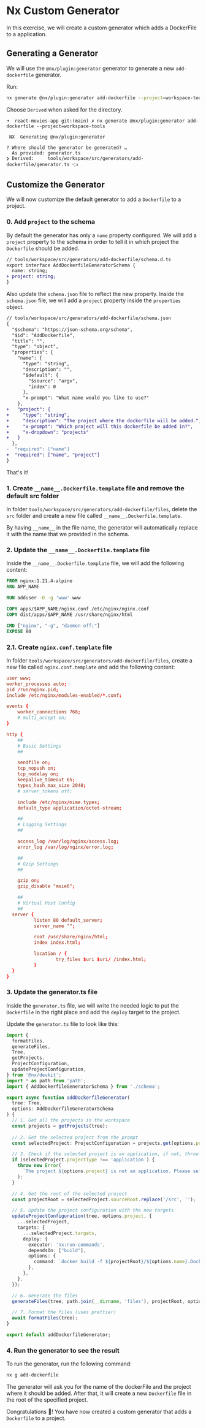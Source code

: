 # Nx Custom Generator
In this exercise, we will create a custom generator which adds a DockerFile to a application.

## Generating a Generator
We will use the `@nx/plugin:generator` generator to generate a new `add-dockerfile` generator.

Run:

```bash
nx generate @nx/plugin:generator add-dockerfile --project=workspace-tools
```

Choose `Derived` when asked for the directory.

```
➜  react-movies-app git:(main) ✗ nx generate @nx/plugin:generator add-dockerfile --project=workspace-tools

 NX  Generating @nx/plugin:generator

? Where should the generator be generated? … 
  As provided: generator.ts
❯ Derived:     tools/workspace/src/generators/add-dockerfile/generator.ts 👈
```

## Customize the Generator
We will now customize the default generator to add a `Dockerfile` to a project. 

### 0. Add `project` to the schema
By default the generator has only a `name` property configured. We will add a `project` property to the schema in order to tell it in which project the `Dockerfile` should be added.

```diff
// tools/workspace/src/generators/add-dockerfile/schema.d.ts
export interface AddDockerfileGeneratorSchema {
  name: string;
+ project: string;
}
```

Also update the `schema.json` file to reflect the new property.
Inside the `schema.json` file, we will add a `project` property inside the `properties` object.

```diff
// tools/workspace/src/generators/add-dockerfile/schema.json
{
  "$schema": "https://json-schema.org/schema",
  "$id": "AddDockerfile",
  "title": "",
  "type": "object",
  "properties": {
    "name": {
      "type": "string",
      "description": "",
      "$default": {
        "$source": "argv",
        "index": 0
      },
      "x-prompt": "What name would you like to use?"
    },
+   "project": {
+     "type": "string",
+     "description": "The project where the dockerfile will be added.",
+     "x-prompt": "Which project will this dockerfile be added in?",
+     "x-dropdown": "projects"
+   }
  },
-  "required": ["name"] 
+  "required": ["name", "project"]
}
```

That's it!


### 1. Create `__name__.Dockerfile.template` file and remove the default src folder
In folder `tools/workspace/src/generators/add-dockerfile/files`, delete the `src` folder and create a new file called `__name__.Dockerfile.template`.

By having `__name__` in the file name, the generator will automatically replace it with the name that we provided in the schema.

### 2. Update the `__name__.Dockerfile.template` file
Inside the `__name__.Dockerfile.template` file, we will add the following content:

```dockerfile
FROM nginx:1.21.4-alpine
ARG APP_NAME

RUN adduser -D -g 'www' www

COPY apps/$APP_NAME/nginx.conf /etc/nginx/nginx.conf
COPY dist/apps/$APP_NAME /usr/share/nginx/html

CMD ["nginx", "-g", "daemon off;"]
EXPOSE 80
```

### 2.1. Create `nginx.conf.template` file

In folder `tools/workspace/src/generators/add-dockerfile/files`, create a new file called `nginx.conf.template` and add the following content:

```conf
user www;
worker_processes auto;
pid /run/nginx.pid;
include /etc/nginx/modules-enabled/*.conf;

events {
	worker_connections 768;
	# multi_accept on;
}

http {
	##
	# Basic Settings
	##

	sendfile on;
	tcp_nopush on;
	tcp_nodelay on;
	keepalive_timeout 65;
	types_hash_max_size 2048;
	# server_tokens off;

	include /etc/nginx/mime.types;
	default_type application/octet-stream;

	##
	# Logging Settings
	##

	access_log /var/log/nginx/access.log;
	error_log /var/log/nginx/error.log;

	##
	# Gzip Settings
	##

	gzip on;
	gzip_disable "msie6";

	##
	# Virtual Host Config
	##
  server {
          listen 80 default_server;
          server_name "";

          root /usr/share/nginx/html;
          index index.html;

          location / {
                  try_files $uri $uri/ /index.html;
          }
  }
}
```

### 3. Update the generator.ts file
Inside the `generator.ts` file, we will write the needed logic to put the `Dockerfile` in the right place and add the `deploy` target to the project.

Update the `generator.ts` file to look like this:

```ts
import {
  formatFiles,
  generateFiles,
  Tree,
  getProjects,
  ProjectConfiguration,
  updateProjectConfiguration,
} from '@nx/devkit';
import * as path from 'path';
import { AddDockerfileGeneratorSchema } from './schema';

export async function addDockerfileGenerator(
  tree: Tree,
  options: AddDockerfileGeneratorSchema
) {
  // 1. Get all the projects in the workspace
  const projects = getProjects(tree);
 
  // 2. Get the selected project from the prompt
  const selectedProject: ProjectConfiguration = projects.get(options.project);

  // 3. Check if the selected project is an application, if not, throw an error
  if (selectedProject.projectType !== 'application') {
    throw new Error(
      `The project ${options.project} is not an application. Please select an application project.`
    );
  }

  // 4. Get the root of the selected project 
  const projectRoot = selectedProject.sourceRoot.replace('/src', '');

  // 5. Update the project configuration with the new targets
  updateProjectConfiguration(tree, options.project, {
    ...selectedProject,
    targets: {
      ...selectedProject.targets,
      deploy: {
        executor: 'nx:run-commands',
        dependsOn: ["build"],
        options: {
          command: `docker build -f ${projectRoot}/${options.name}.Dockerfile --build-arg='APP_NAME=${selectedProject.name}' . -t ghcr.io/push-based/react-movies-app/react-movies-app:dev`,
        },
      },
    },
  });

  // 6. Generate the files
  generateFiles(tree, path.join(__dirname, 'files'), projectRoot, options);

  // 7. Format the files (uses prettier)
  await formatFiles(tree);
}

export default addDockerfileGenerator;
```

### 4. Run the generator to see the result
To run the generator, run the following command:

```bash
nx g add-dockerfile
```

The generator will ask you for the name of the dockerFile and the project where it should be added. After that, it will create a new `Dockerfile` file in the root of the specified project.

Congratulations 🎉! You have now created a custom generator that adds a `Dockerfile` to a project.